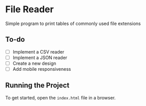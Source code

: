 # File Reader

Simple program to print tables of commonly used file extensions

## To-do

- [ ] Implement a CSV reader
- [ ] Implement a JSON reader
- [ ] Create a new design
- [ ] Add mobile responsiveness

## Running the Project

To get started, open the `index.html` file in a browser.
